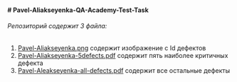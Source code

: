 <h4># Pavel-Aliakseyenka-QA-Academy-Test-Task<h4/>

<h6>Репозиторий содержит 3 файла:</h6>
<ol>
<li><a href ="https://gitlab.com/Pavel-A87/pavel-aliakseyenka-qa-academy-test-task/-/blob/6abdf1e73dce37de77610282a632e72f16da9aef/Pavel-Aliakseyenka.png">Pavel-Aliakseyenka.png</a> содержит изображение с Id дефектов</li>
<li><a href ="https://gitlab.com/Pavel-A87/pavel-aliakseyenka-qa-academy-test-task/-/blob/a8bfcba37d5fe03afca7e1a0249ac6f598ff3c88/Pavel-Aliakseyenka-5defects.pdf">Pavel-Aliakseyenka-5defects.pdf</a>	содержит пять наиболее критичных дефекта</li>
<li><a href ="https://gitlab.com/Pavel-A87/pavel-aliakseyenka-qa-academy-test-task/-/blob/a8bfcba37d5fe03afca7e1a0249ac6f598ff3c88/Pavel-Aleakseyenka-all-defects.pdf">Pavel-Aleakseyenka-all-defects.pdf</a> содержит все остальные дефекты	</li>
</ol>
